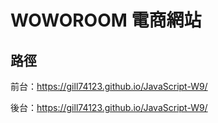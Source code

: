 # WOWOROOM 電商網站

## 路徑
前台：https://gill74123.github.io/JavaScript-W9/

後台：https://gill74123.github.io/JavaScript-W9/
